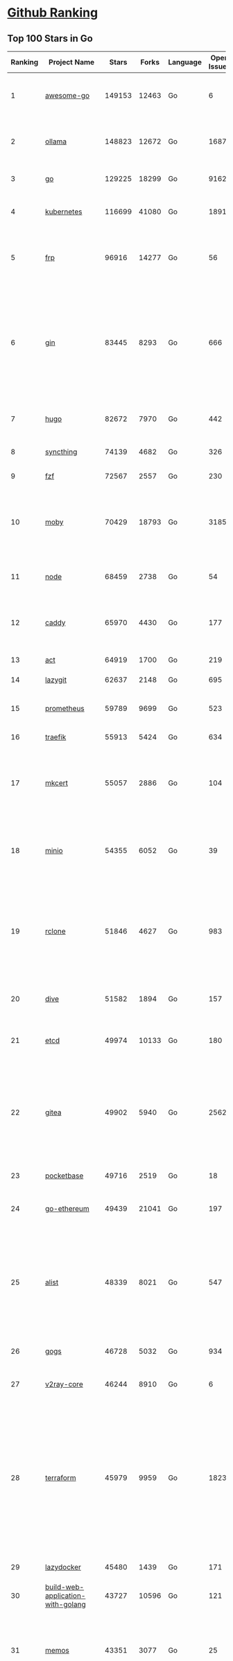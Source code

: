 [Github Ranking](../README.md)
==========

## Top 100 Stars in Go

| Ranking | Project Name | Stars | Forks | Language | Open Issues | Description | Last Commit |
| ------- | ------------ | ----- | ----- | -------- | ----------- | ----------- | ----------- |
| 1 | [awesome-go](https://github.com/avelino/awesome-go) | 149153 | 12463 | Go | 6 | A curated list of awesome Go frameworks, libraries and software | 2025-08-05T03:35:30Z |
| 2 | [ollama](https://github.com/ollama/ollama) | 148823 | 12672 | Go | 1687 | Get up and running with GPT-OSS, DeepSeek-R1, Gemma 3 and other models. | 2025-08-05T18:23:28Z |
| 3 | [go](https://github.com/golang/go) | 129225 | 18299 | Go | 9162 | The Go programming language | 2025-08-05T17:41:40Z |
| 4 | [kubernetes](https://github.com/kubernetes/kubernetes) | 116699 | 41080 | Go | 1891 | Production-Grade Container Scheduling and Management | 2025-08-02T11:01:37Z |
| 5 | [frp](https://github.com/fatedier/frp) | 96916 | 14277 | Go | 56 | A fast reverse proxy to help you expose a local server behind a NAT or firewall to the internet. | 2025-07-28T07:19:56Z |
| 6 | [gin](https://github.com/gin-gonic/gin) | 83445 | 8293 | Go | 666 | Gin is a HTTP web framework written in Go (Golang). It features a Martini-like API with much better performance -- up to 40 times faster. If you need smashing performance, get yourself some Gin. | 2025-08-05T05:02:07Z |
| 7 | [hugo](https://github.com/gohugoio/hugo) | 82672 | 7970 | Go | 442 | The world’s fastest framework for building websites. | 2025-08-05T17:45:46Z |
| 8 | [syncthing](https://github.com/syncthing/syncthing) | 74139 | 4682 | Go | 326 | Open Source Continuous File Synchronization | 2025-08-05T09:55:39Z |
| 9 | [fzf](https://github.com/junegunn/fzf) | 72567 | 2557 | Go | 230 | :cherry_blossom: A command-line fuzzy finder | 2025-08-03T05:51:19Z |
| 10 | [moby](https://github.com/moby/moby) | 70429 | 18793 | Go | 3185 | The Moby Project - a collaborative project for the container ecosystem to assemble container-based systems | 2025-08-05T18:34:02Z |
| 11 | [node](https://github.com/base/node) | 68459 | 2738 | Go | 54 | Everything required to run your own Base node | 2025-08-04T16:46:30Z |
| 12 | [caddy](https://github.com/caddyserver/caddy) | 65970 | 4430 | Go | 177 | Fast and extensible multi-platform HTTP/1-2-3 web server with automatic HTTPS | 2025-08-05T06:45:34Z |
| 13 | [act](https://github.com/nektos/act) | 64919 | 1700 | Go | 219 | Run your GitHub Actions locally 🚀 | 2025-08-04T15:18:16Z |
| 14 | [lazygit](https://github.com/jesseduffield/lazygit) | 62637 | 2148 | Go | 695 | simple terminal UI for git commands | 2025-08-05T12:10:18Z |
| 15 | [prometheus](https://github.com/prometheus/prometheus) | 59789 | 9699 | Go | 523 | The Prometheus monitoring system and time series database. | 2025-08-05T18:56:33Z |
| 16 | [traefik](https://github.com/traefik/traefik) | 55913 | 5424 | Go | 634 | The Cloud Native Application Proxy | 2025-08-05T15:03:19Z |
| 17 | [mkcert](https://github.com/FiloSottile/mkcert) | 55057 | 2886 | Go | 104 | A simple zero-config tool to make locally trusted development certificates with any names you'd like. | 2024-08-13T13:37:46Z |
| 18 | [minio](https://github.com/minio/minio) | 54355 | 6052 | Go | 39 | MinIO is a high-performance, S3 compatible object store, open sourced under GNU AGPLv3 license. | 2025-08-04T01:46:49Z |
| 19 | [rclone](https://github.com/rclone/rclone) | 51846 | 4627 | Go | 983 | "rsync for cloud storage" - Google Drive, S3, Dropbox, Backblaze B2, One Drive, Swift, Hubic, Wasabi, Google Cloud Storage, Azure Blob, Azure Files, Yandex Files | 2025-08-01T14:38:58Z |
| 20 | [dive](https://github.com/wagoodman/dive) | 51582 | 1894 | Go | 157 | A tool for exploring each layer in a docker image | 2025-08-04T23:29:41Z |
| 21 | [etcd](https://github.com/etcd-io/etcd) | 49974 | 10133 | Go | 180 | Distributed reliable key-value store for the most critical data of a distributed system | 2025-08-05T17:41:56Z |
| 22 | [gitea](https://github.com/go-gitea/gitea) | 49902 | 5940 | Go | 2562 | Git with a cup of tea! Painless self-hosted all-in-one software development service, including Git hosting, code review, team collaboration, package registry and CI/CD | 2025-08-05T03:41:30Z |
| 23 | [pocketbase](https://github.com/pocketbase/pocketbase) | 49716 | 2519 | Go | 18 | Open Source realtime backend in 1 file | 2025-08-02T05:46:56Z |
| 24 | [go-ethereum](https://github.com/ethereum/go-ethereum) | 49439 | 21041 | Go | 197 | Go implementation of the Ethereum protocol | 2025-08-05T11:51:16Z |
| 25 | [alist](https://github.com/AlistGo/alist) | 48339 | 8021 | Go | 547 | 🗂️A file list/WebDAV program that supports multiple storages, powered by Gin and Solidjs. / 一个支持多存储的文件列表/WebDAV程序，使用 Gin 和 Solidjs。 | 2025-08-04T04:10:15Z |
| 26 | [gogs](https://github.com/gogs/gogs) | 46728 | 5032 | Go | 934 | Gogs is a painless self-hosted Git service | 2025-08-04T01:57:30Z |
| 27 | [v2ray-core](https://github.com/v2ray/v2ray-core) | 46244 | 8910 | Go | 6 | A platform for building proxies to bypass network restrictions. | 2025-05-28T02:09:02Z |
| 28 | [terraform](https://github.com/hashicorp/terraform) | 45979 | 9959 | Go | 1823 | Terraform enables you to safely and predictably create, change, and improve infrastructure. It is a source-available tool that codifies APIs into declarative configuration files that can be shared amongst team members, treated as code, edited, reviewed, and versioned. | 2025-08-05T15:37:28Z |
| 29 | [lazydocker](https://github.com/jesseduffield/lazydocker) | 45480 | 1439 | Go | 171 | The lazier way to manage everything docker | 2024-12-22T10:43:30Z |
| 30 | [build-web-application-with-golang](https://github.com/astaxie/build-web-application-with-golang) | 43727 | 10596 | Go | 121 | A golang ebook intro how to build a web with golang | 2024-05-12T00:47:46Z |
| 31 | [memos](https://github.com/usememos/memos) | 43351 | 3077 | Go | 25 | A modern, open-source, self-hosted knowledge management and note-taking platform designed for privacy-conscious users and organizations. | 2025-08-05T16:03:59Z |
| 32 | [nvm-windows](https://github.com/coreybutler/nvm-windows) | 42260 | 3579 | Go | 78 | A node.js version management utility for Windows. Ironically written in Go. | 2025-03-31T10:37:07Z |
| 33 | [cobra](https://github.com/spf13/cobra) | 41349 | 2972 | Go | 225 | A Commander for modern Go CLI interactions | 2025-08-04T05:14:01Z |
| 34 | [cli](https://github.com/cli/cli) | 40087 | 6859 | Go | 828 | GitHub’s official command line tool | 2025-08-05T00:58:49Z |
| 35 | [esbuild](https://github.com/evanw/esbuild) | 39188 | 1225 | Go | 513 | An extremely fast bundler for the web | 2025-07-19T19:24:32Z |
| 36 | [tidb](https://github.com/pingcap/tidb) | 38833 | 5989 | Go | 4050 | TiDB - the open-source, cloud-native, distributed SQL database designed for modern applications. | 2025-08-05T17:45:54Z |
| 37 | [gorm](https://github.com/go-gorm/gorm) | 38655 | 4070 | Go | 448 | The fantastic ORM library for Golang, aims to be developer friendly | 2025-08-04T04:07:30Z |
| 38 | [photoprism](https://github.com/photoprism/photoprism) | 38054 | 2121 | Go | 419 | AI-Powered Photos App for the Decentralized Web 🌈💎✨ | 2025-08-05T16:02:32Z |
| 39 | [fiber](https://github.com/gofiber/fiber) | 37315 | 1831 | Go | 92 | ⚡️ Express inspired web framework written in Go | 2025-08-05T07:27:38Z |
| 40 | [istio](https://github.com/istio/istio) | 37102 | 8031 | Go | 471 | Connect, secure, control, and observe services. | 2025-08-05T16:55:25Z |
| 41 | [milvus](https://github.com/milvus-io/milvus) | 36393 | 3333 | Go | 564 | Milvus is a high-performance, cloud-native vector database built for scalable vector ANN search | 2025-08-05T12:15:40Z |
| 42 | [compose](https://github.com/docker/compose) | 35912 | 5477 | Go | 66 | Define and run multi-container applications with Docker | 2025-08-05T11:54:44Z |
| 43 | [the-way-to-go_ZH_CN](https://github.com/unknwon/the-way-to-go_ZH_CN) | 35008 | 8600 | Go | 0 | 《The Way to Go》中文译本，中文正式名《Go 入门指南》 | 2024-08-14T07:04:25Z |
| 44 | [LocalAI](https://github.com/mudler/LocalAI) | 34378 | 2688 | Go | 406 | :robot: The free, Open Source alternative to OpenAI, Claude and others. Self-hosted and local-first. Drop-in replacement for OpenAI,  running on consumer-grade hardware. No GPU required. Runs gguf, transformers, diffusers and many more models architectures. Features: Generate Text, Audio, Video, Images, Voice Cloning, Distributed, P2P inference | 2025-08-05T17:47:31Z |
| 45 | [bubbletea](https://github.com/charmbracelet/bubbletea) | 33949 | 961 | Go | 74 | A powerful little TUI framework 🏗 | 2025-07-30T21:19:00Z |
| 46 | [LeetCode-Go](https://github.com/halfrost/LeetCode-Go) | 33609 | 5776 | Go | 16 | ✅ Solutions to LeetCode by Go, 100% test coverage, runtime beats 100% / LeetCode 题解 | 2024-12-11T05:55:51Z |
| 47 | [nps](https://github.com/ehang-io/nps) | 33214 | 5976 | Go | 501 | 一款轻量级、高性能、功能强大的内网穿透代理服务器。支持tcp、udp、socks5、http等几乎所有流量转发，可用来访问内网网站、本地支付接口调试、ssh访问、远程桌面，内网dns解析、内网socks5代理等等……，并带有功能强大的web管理端。a lightweight, high-performance, powerful intranet penetration proxy server, with a powerful web management terminal. | 2024-05-30T03:51:08Z |
| 48 | [harness](https://github.com/harness/harness) | 33049 | 2852 | Go | 73 | Harness Open Source is an end-to-end developer platform with Source Control Management, CI/CD Pipelines, Hosted Developer Environments, and Artifact Registries. | 2025-08-05T16:20:39Z |
| 49 | [vault](https://github.com/hashicorp/vault) | 32867 | 4419 | Go | 1136 | A tool for secrets management, encryption as a service, and privileged access management | 2025-08-05T18:54:34Z |
| 50 | [beego](https://github.com/beego/beego) | 32187 | 5628 | Go | 7 | beego is an open-source, high-performance web framework for the Go programming language. | 2025-07-28T17:15:09Z |
| 51 | [v2ray-core](https://github.com/v2fly/v2ray-core) | 31667 | 4855 | Go | 35 | A platform for building proxies to bypass network restrictions. | 2025-08-05T05:13:48Z |
| 52 | [go-zero](https://github.com/zeromicro/go-zero) | 31575 | 4171 | Go | 225 | A cloud-native Go microservices framework with cli tool for productivity. | 2025-08-05T15:11:07Z |
| 53 | [echo](https://github.com/labstack/echo) | 31352 | 2277 | Go | 73 | High performance, minimalist Go web framework | 2025-05-22T11:22:34Z |
| 54 | [cockroach](https://github.com/cockroachdb/cockroach) | 31149 | 3941 | Go | 6397 | CockroachDB — the cloud native, distributed SQL database designed for high availability, effortless scale, and control over data placement. | 2025-08-05T18:55:58Z |
| 55 | [CasaOS](https://github.com/IceWhaleTech/CasaOS) | 31106 | 1699 | Go | 668 | CasaOS - A simple, easy-to-use, elegant open-source Personal Cloud system. | 2025-07-01T07:05:41Z |
| 56 | [minikube](https://github.com/kubernetes/minikube) | 30771 | 5024 | Go | 527 | Run Kubernetes locally | 2025-08-05T18:09:33Z |
| 57 | [croc](https://github.com/schollz/croc) | 30715 | 1222 | Go | 8 | Easily and securely send things from one computer to another :crocodile: :package: | 2025-08-03T15:55:39Z |
| 58 | [filebrowser](https://github.com/filebrowser/filebrowser) | 30673 | 3429 | Go | 24 | 📂 Web File Browser | 2025-08-04T06:11:45Z |
| 59 | [k9s](https://github.com/derailed/k9s) | 30608 | 1926 | Go | 426 | 🐶 Kubernetes CLI To Manage Your Clusters In Style! | 2025-07-29T20:13:53Z |
| 60 | [1Panel](https://github.com/1Panel-dev/1Panel) | 30487 | 2663 | Go | 622 | 🔥 1Panel provides an intuitive web interface and MCP Server to manage websites, files, containers, databases, and LLMs on a Linux server. | 2025-08-05T15:15:05Z |
| 61 | [Xray-core](https://github.com/XTLS/Xray-core) | 30479 | 4485 | Go | 13 | Xray, Penetrates Everything. Also the best v2ray-core. Where the magic happens. An open platform for various uses. | 2025-08-05T18:02:51Z |
| 62 | [k3s](https://github.com/k3s-io/k3s) | 30402 | 2490 | Go | 119 | Lightweight Kubernetes | 2025-08-05T17:06:52Z |
| 63 | [headscale](https://github.com/juanfont/headscale) | 30260 | 1628 | Go | 100 | An open source, self-hosted implementation of the Tailscale control server | 2025-08-03T00:28:09Z |
| 64 | [lux](https://github.com/iawia002/lux) | 30066 | 3186 | Go | 518 | 👾 Fast and simple video download library and CLI tool written in Go | 2025-07-02T05:55:20Z |
| 65 | [restic](https://github.com/restic/restic) | 29549 | 1625 | Go | 416 | Fast, secure, efficient backup program | 2025-08-04T18:56:07Z |
| 66 | [AdGuardHome](https://github.com/AdguardTeam/AdGuardHome) | 29526 | 2091 | Go | 1122 | Network-wide ads & trackers blocking DNS server | 2025-08-05T16:39:55Z |
| 67 | [wails](https://github.com/wailsapp/wails) | 29465 | 1439 | Go | 258 | Create beautiful applications using Go | 2025-08-05T13:59:45Z |
| 68 | [consul](https://github.com/hashicorp/consul) | 29192 | 4501 | Go | 1264 | Consul is a distributed, highly available, and data center aware solution to connect and configure applications across dynamic, distributed infrastructure. | 2025-08-05T16:43:49Z |
| 69 | [viper](https://github.com/spf13/viper) | 29025 | 2061 | Go | 411 | Go configuration with fangs | 2025-08-01T12:59:34Z |
| 70 | [k6](https://github.com/grafana/k6) | 28444 | 1396 | Go | 725 | A modern load testing tool, using Go and JavaScript | 2025-08-05T16:08:29Z |
| 71 | [helm](https://github.com/helm/helm) | 28310 | 7294 | Go | 466 | The Kubernetes Package Manager | 2025-08-05T04:21:42Z |
| 72 | [podman](https://github.com/containers/podman) | 28164 | 2734 | Go | 777 | Podman: A tool for managing OCI containers and pods. | 2025-08-05T16:58:08Z |
| 73 | [trivy](https://github.com/aquasecurity/trivy) | 27803 | 2657 | Go | 154 | Find vulnerabilities, misconfigurations, secrets, SBOM in containers, Kubernetes, code repositories, clouds and more | 2025-08-05T13:23:03Z |
| 74 | [kit](https://github.com/go-kit/kit) | 27196 | 2453 | Go | 40 | A standard library for microservices. | 2024-07-19T01:40:06Z |
| 75 | [fyne](https://github.com/fyne-io/fyne) | 26883 | 1469 | Go | 681 | Cross platform GUI toolkit in Go inspired by Material Design | 2025-08-05T16:15:56Z |
| 76 | [glance](https://github.com/glanceapp/glance) | 26729 | 1011 | Go | 146 | A self-hosted dashboard that puts all your feeds in one place | 2025-08-05T15:09:29Z |
| 77 | [go-patterns](https://github.com/tmrts/go-patterns) | 26723 | 2313 | Go | 18 | Curated list of Go design patterns, recipes and idioms | 2024-05-14T01:07:28Z |
| 78 | [micro](https://github.com/zyedidia/micro) | 26621 | 1228 | Go | 812 | A modern and intuitive terminal-based text editor | 2025-08-05T00:27:41Z |
| 79 | [opentofu](https://github.com/opentofu/opentofu) | 26183 | 1062 | Go | 266 | OpenTofu lets you declaratively manage your cloud infrastructure. | 2025-08-05T17:56:55Z |
| 80 | [loki](https://github.com/grafana/loki) | 26139 | 3734 | Go | 1781 | Like Prometheus, but for logs. | 2025-08-05T18:59:07Z |
| 81 | [harbor](https://github.com/goharbor/harbor) | 26095 | 4922 | Go | 633 | An open source trusted cloud native registry project that stores, signs, and scans content. | 2025-08-05T14:10:04Z |
| 82 | [Wox](https://github.com/Wox-launcher/Wox) | 25915 | 2410 | Go | 174 | A cross-platform launcher that simply works | 2025-07-30T21:03:06Z |
| 83 | [faas](https://github.com/openfaas/faas) | 25814 | 1968 | Go | 27 | OpenFaaS - Serverless Functions Made Simple | 2025-04-22T10:19:08Z |
| 84 | [sing-box](https://github.com/SagerNet/sing-box) | 25645 | 3016 | Go | 123 | The universal proxy platform | 2025-08-05T15:20:50Z |
| 85 | [ntfy](https://github.com/binwiederhier/ntfy) | 25556 | 1011 | Go | 360 | Send push notifications to your phone or desktop using PUT/POST | 2025-08-05T08:20:23Z |
| 86 | [iris](https://github.com/kataras/iris) | 25542 | 2477 | Go | 127 | The fastest HTTP/2 Go Web Framework. New, modern and easy to learn. Fast development with Code you control. Unbeatable cost-performance ratio :rocket: | 2025-07-14T05:39:32Z |
| 87 | [docker_practice](https://github.com/yeasy/docker_practice) | 25506 | 5774 | Go | 7 | Learn and understand Docker&Container technologies, with real DevOps practice! | 2024-12-26T03:49:09Z |
| 88 | [nsq](https://github.com/nsqio/nsq) | 25485 | 2910 | Go | 53 | A realtime distributed messaging platform | 2025-07-13T16:14:09Z |
| 89 | [seaweedfs](https://github.com/seaweedfs/seaweedfs) | 25398 | 2447 | Go | 540 | SeaweedFS is a fast distributed storage system for blobs, objects, files, and data lake, for billions of files! Blob store has O(1) disk seek, cloud tiering. Filer supports Cloud Drive, xDC replication, Kubernetes, POSIX FUSE mount, S3 API, S3 Gateway, Hadoop, WebDAV, encryption, Erasure Coding. Enterprise version is at seaweedfs.com. | 2025-08-05T17:11:23Z |
| 90 | [logrus](https://github.com/sirupsen/logrus) | 25391 | 2277 | Go | 7 | Structured, pluggable logging for Go. | 2025-08-04T14:33:00Z |
| 91 | [dapr](https://github.com/dapr/dapr) | 25028 | 1990 | Go | 416 | Dapr is a portable runtime for building distributed applications across cloud and edge, combining event-driven architecture with workflow orchestration. | 2025-08-05T14:55:39Z |
| 92 | [testify](https://github.com/stretchr/testify) | 24989 | 1660 | Go | 248 | A toolkit with common assertions and mocks that plays nicely with the standard library | 2025-08-01T10:18:46Z |
| 93 | [authelia](https://github.com/authelia/authelia) | 24861 | 1254 | Go | 54 | The Single Sign-On Multi-Factor portal for web apps, now OpenID Certified™ | 2025-08-05T17:22:05Z |
| 94 | [kratos](https://github.com/go-kratos/kratos) | 24685 | 4096 | Go | 15 | Your ultimate Go microservices framework for the cloud-native era. | 2025-07-31T08:40:34Z |
| 95 | [colly](https://github.com/gocolly/colly) | 24510 | 1816 | Go | 147 | Elegant Scraper and Crawler Framework for Golang | 2025-06-18T08:44:17Z |
| 96 | [rancher](https://github.com/rancher/rancher) | 24490 | 3077 | Go | 3021 | Complete container management platform | 2025-08-05T17:03:16Z |
| 97 | [cloudreve](https://github.com/cloudreve/cloudreve) | 24437 | 3644 | Go | 208 | 🌩 Self-hosted file management and sharing system, supports multiple storage providers | 2025-08-05T12:29:14Z |
| 98 | [vegeta](https://github.com/tsenart/vegeta) | 24423 | 1404 | Go | 80 | HTTP load testing tool and library. It's over 9000! | 2024-10-28T16:39:48Z |
| 99 | [ngrok](https://github.com/inconshreveable/ngrok) | 24374 | 4288 | Go | 0 | Unified ingress for developers | 2024-04-26T18:11:18Z |
| 100 | [nuclei](https://github.com/projectdiscovery/nuclei) | 24243 | 2840 | Go | 372 | Nuclei is a fast, customizable vulnerability scanner powered by the global security community and built on a simple YAML-based DSL, enabling collaboration to tackle trending vulnerabilities on the internet. It helps you find vulnerabilities in your applications, APIs, networks, DNS, and cloud configurations. | 2025-08-04T15:43:07Z |

